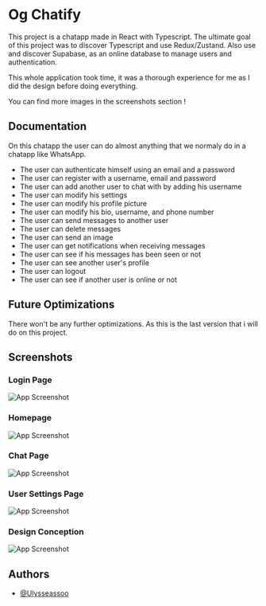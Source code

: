 # Og Chatify

This project is a chatapp made in React with Typescript. The ultimate goal of this project was to discover Typescript and use Redux/Zustand. Also use and discover Supabase, as an online database to manage users and authentication.

This whole application took time, it was a thorough experience for me as I did the design before doing everything.

You can find more images in the screenshots section !

## Documentation

On this chatapp the user can do almost anything that we normaly do in a chatapp like WhatsApp.

- The user can authenticate himself using an email and a password
- The user can register with a username, email and password
- The user can add another user to chat with by adding his username
- The user can modify his settings
- The user can modify his profile picture
- The user can modify his bio, username, and phone number
- The user can send messages to another user
- The user can delete messages
- The user can send an image
- The user can get notifications when receiving messages
- The user can see if his messages has been seen or not
- The user can see another user's profile
- The user can logout
- The user can see if another user is online or not

## Future Optimizations

There won't be any further optimizations. As this is the last version that i will do on this project.

## Screenshots

### Login Page

![App Screenshot](https://user-images.githubusercontent.com/73486687/150698875-c1c85f48-726c-41c8-b15f-36bcd3393324.png)

### Homepage

![App Screenshot](https://user-images.githubusercontent.com/73486687/236622992-593eb0cd-e95b-4097-9971-876e9d9b7336.png)

### Chat Page

![App Screenshot](https://user-images.githubusercontent.com/73486687/236622995-5bff1bb2-2b6a-4435-b29e-d8da10558807.png)

### User Settings Page

![App Screenshot](https://user-images.githubusercontent.com/73486687/236622996-2aaa0f70-6a7c-4399-82f5-ae89b8054088.png)

### Design Conception

![App Screenshot](https://user-images.githubusercontent.com/73486687/150699013-bb7f304d-bef5-429b-9992-515b68a55a4c.png)

## Authors

- [@Ulysseassoo](https://github.com/Ulysseassoo)
